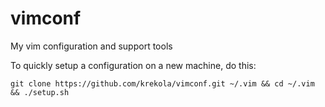 vimconf
=======

My vim configuration and support tools

To quickly setup a configuration on a new machine, do this:

    git clone https://github.com/krekola/vimconf.git ~/.vim && cd ~/.vim && ./setup.sh


